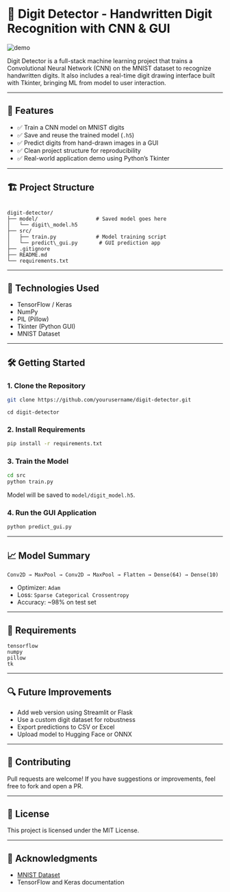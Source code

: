 # 🧠 Digit Detector - Handwritten Digit Recognition with CNN & GUI

![demo](https://user-images.githubusercontent.com/yourusername/demo.gif)

Digit Detector is a full-stack machine learning project that trains a Convolutional Neural Network (CNN) on the MNIST dataset to recognize handwritten digits. It also includes a real-time digit drawing interface built with Tkinter, bringing ML from model to user interaction.

---

## 🚀 Features

- ✅ Train a CNN model on MNIST digits
- ✅ Save and reuse the trained model (`.h5`)
- ✅ Predict digits from hand-drawn images in a GUI
- ✅ Clean project structure for reproducibility
- ✅ Real-world application demo using Python’s Tkinter

---

## 🏗️ Project Structure

```

digit-detector/
├── model/                   # Saved model goes here
│   └── digit\_model.h5
├── src/
│   ├── train.py             # Model training script
│   └── predict\_gui.py       # GUI prediction app
├── .gitignore
├── README.md
└── requirements.txt

````

---

## 🧠 Technologies Used

- TensorFlow / Keras
- NumPy
- PIL (Pillow)
- Tkinter (Python GUI)
- MNIST Dataset

---

## 🛠️ Getting Started

### 1. Clone the Repository

```bash
git clone https://github.com/yourusername/digit-detector.git
````
```
cd digit-detector
```

### 2. Install Requirements

```bash
pip install -r requirements.txt
```

### 3. Train the Model

```bash
cd src
python train.py
```

Model will be saved to `model/digit_model.h5`.

### 4. Run the GUI Application

```bash
python predict_gui.py
```

---

## 📈 Model Summary

```text
Conv2D → MaxPool → Conv2D → MaxPool → Flatten → Dense(64) → Dense(10)
```

* Optimizer: `Adam`
* Loss: `Sparse Categorical Crossentropy`
* Accuracy: \~98% on test set

---

## 📂 Requirements

```
tensorflow
numpy
pillow
tk
```

---

## 🔍 Future Improvements

* Add web version using Streamlit or Flask
* Use a custom digit dataset for robustness
* Export predictions to CSV or Excel
* Upload model to Hugging Face or ONNX

---

## 🤝 Contributing

Pull requests are welcome! If you have suggestions or improvements, feel free to fork and open a PR.

---

## 📄 License

This project is licensed under the MIT License.

---

## 🙌 Acknowledgments

* [MNIST Dataset](http://yann.lecun.com/exdb/mnist/)
* TensorFlow and Keras documentation

```
